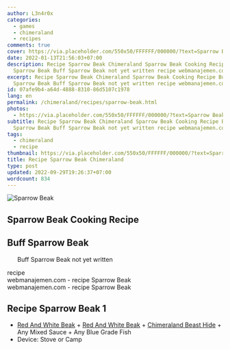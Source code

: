 ```yaml
---
author: L3n4r0x
categories:
  - games
  - chimeraland
  - recipes
comments: true
cover: https://via.placeholder.com/550x50/FFFFFF/000000/?text=Sparrow Beak
date: 2022-01-13T21:56:03+07:00
description: Recipe Sparrow Beak Chimeraland Sparrow Beak Cooking Recipe Buff
  Sparrow Beak Buff Sparrow Beak not yet written recipe webmanajemen.com
excerpt: Recipe Sparrow Beak Chimeraland Sparrow Beak Cooking Recipe Buff
  Sparrow Beak Buff Sparrow Beak not yet written recipe webmanajemen.com
id: 07afe9b4-a64d-4888-8310-86d5107c1978
lang: en
permalink: /chimeraland/recipes/sparrow-beak.html
photos:
  - https://via.placeholder.com/550x50/FFFFFF/000000/?text=Sparrow Beak
subtitle: Recipe Sparrow Beak Chimeraland Sparrow Beak Cooking Recipe Buff
  Sparrow Beak Buff Sparrow Beak not yet written recipe webmanajemen.com
tags:
  - chimeraland
  - recipe
thumbnail: https://via.placeholder.com/550x50/FFFFFF/000000/?text=Sparrow Beak
title: Recipe Sparrow Beak Chimeraland
type: post
updated: 2022-09-29T19:26:37+07:00
wordcount: 834
---
```


<link
  rel="stylesheet"
  href="https://rawcdn.githack.com/dimaslanjaka/Web-Manajemen/870a349/css/bootstrap-5-3-0-alpha3-wrapper.css"
/>
<section id="bootstrap-wrapper">
  <div data-bs-theme="dark">
    <div class="card mb-2">
      <div class="card-body">
        <div class="row g-0">
          <div class="col-sm-4 position-relative mb-2">
            <img
              src="https://via.placeholder.com/600"
              class="card-img fit-cover w-100 h-100"
              alt="Sparrow Beak"
              data-fancybox="true"
            />
          </div>
          <div class="col-sm-8 mb-2">
            <div class="card-body">
              <div class="d-flex flex-row align-items-center mb-3">
                <h2 class="fs-5">Sparrow Beak Cooking Recipe</h2>
              </div>
              <h2 class="card-title fs-5">Buff Sparrow Beak</h2>
              <div class="card-text">
                <ul>
                  Buff Sparrow Beak not yet written
                </ul>
              </div>
              <span class="badge rounded-pill">recipe</span>
            </div>
            <div class="card-footer text-end text-muted mt-auto">
              webmanajemen.com - recipe Sparrow Beak
            </div>
          </div>
        </div>
      </div>
      <div class="card-footer text-end text-muted">
        webmanajemen.com - recipe Sparrow Beak
      </div>
    </div>
    <div class="row mb-2">
      <div class="col-12 col-lg-6 recipe-item mb-2">
        <div class="card">
          <div class="card-body">
            <h2 class="card-title fs-5">Recipe Sparrow Beak 1</h2>
            <div class="card-text">
              <ul>
                <li>
                  <a
                    class="text-decoration-none text-primary"
                    href="/chimeraland/materials/red-and-white-beak.html"
                    >Red And White Beak</a
                  ><span> + </span
                  ><a
                    class="text-decoration-none text-primary"
                    href="/chimeraland/materials/red-and-white-beak.html"
                    >Red And White Beak</a
                  ><span> + </span
                  ><a
                    class="text-decoration-none text-primary"
                    href="/chimeraland/materials/chimeraland-beast-hide.html"
                    >Chimeraland Beast Hide</a
                  ><span> + </span>Any Mixed Sauce<span> + </span>Any Blue Grade
                  Fish
                </li>
                <li>Device: Stove or Camp</li>
              </ul>
            </div>
          </div>
        </div>
      </div>
    </div>
  </div>
</section>